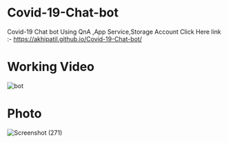 # Covid-19-Chat-bot
Covid-19 Chat bot Using QnA ,App Service,Storage Account
Click Here link :- https://akhipatil.github.io/Covid-19-Chat-bot/

# Working Video
![bot](https://user-images.githubusercontent.com/97556151/154892991-7beec913-6072-4d10-8656-4380fe904855.gif)


# Photo
![Screenshot (271)](https://user-images.githubusercontent.com/97556151/154890382-69e2fb6c-ec65-4d88-a3b1-63a4c6d5e736.png)
